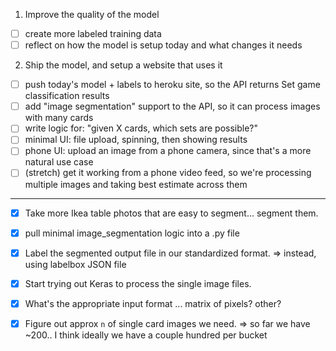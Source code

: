 1. Improve the quality of the model

- [ ] create more labeled training data
- [ ] reflect on how the model is setup today and what changes it needs

2. Ship the model, and setup a website that uses it

- [ ] push today's model + labels to heroku site, so the API returns Set game classification results
- [ ] add "image segmentation" support to the API, so it can process images with many cards
- [ ] write logic for: "given X cards, which sets are possible?"
- [ ] minimal UI: file upload, spinning, then showing results
- [ ] phone UI: upload an image from a phone camera, since that's a more natural use case
- [ ] (stretch) get it working from a phone video feed, so we're processing multiple images and taking best estimate across them

---

- [x] Take more Ikea table photos that are easy to segment... segment them.
- [x] pull minimal image_segmentation logic into a .py file
- [x] Label the segmented output file in our standardized format. => instead, using labelbox JSON file
- [x] Start trying out Keras to process the single image files.
- [x] What's the appropriate input format ... matrix of pixels? other?
- [x] Figure out approx `n` of single card images we need. => so far we have ~200.. I think ideally we have a couple hundred per bucket

